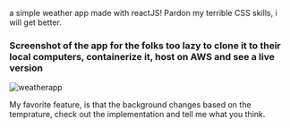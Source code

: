a simple weather app made with reactJS! 
Pardon my terrible CSS skills, i will get better.
### Screenshot of the app for the folks too lazy to clone it to their local computers, containerize it, host on AWS and see a live version <br/>
![weatherapp](https://user-images.githubusercontent.com/46195831/95635664-ef332780-0a84-11eb-9e44-8e73a9657fe7.png)

My favorite feature, is that the background changes based on the temprature, check out the implementation and tell me what you think.
